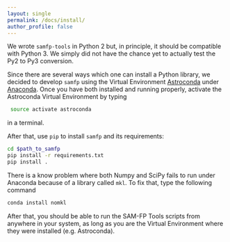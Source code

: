 ```yaml
---
layout: single
permalink: /docs/install/
author_profile: false
---
```


We wrote `samfp-tools` in Python 2 but, in principle, it should be compatible
with Python 3. We simply did not have the chance yet to actually test the Py2
to Py3 conversion.

Since there are several ways which one can install a Python library, we decided
to develop `samfp` using the Virtual Environment
[Astroconda](https://astroconda.readthedocs.io/en/latest/) under [Anaconda](https://www.continuum.io/downloads). Once you have both installed
and running properly, activate the Astroconda Virtual Environment by typing

  ```bash
   source activate astroconda
  ```
  in a terminal.

After that, use `pip` to install `samfp` and its requirements:

  ```bash
  cd $path_to_samfp
  pip install -r requirements.txt
  pip install .
  ```
There is a know problem where both Numpy and SciPy fails to run under Anaconda because of a library called `mkl`. To fix that, type the following command

  ```bash
  conda install nomkl
  ```
After that, you should be able to run the SAM-FP Tools scripts from anywhere in your system, as long as you are the Virtual Environment where they were installed (e.g. Astroconda).

